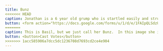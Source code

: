 ```yaml
---
title: Bunz
<<<<<<< HEAD
caption: Jonathan is a 6 year old grump who is startled easily and struggles with depth perception. He hates treats and loves swatting at the sun when it shines through the windows in the morning. Submitted by Jonathan Valalik.
button: <form action="https://docs.google.com/forms/u/1/d/e/1FAIpQLSdzUJXlkfiStgM9wHsdLnmQo1ncyQ-LC36fCKde7XZ6-dlDCw/formResponse" method="post"><div class="form-element"></div><span>Votes</span><input type="text" name="entry.243142700" required placeholder="$"></br><button type="submit" name="button">Cast Votes</button></form>
=======
caption: This is Basil, but we just call her Bunz.  In this image she is about to jump out of her cage after using her litter box.  She is SO good about that!  She loves to race through the house at top speed, then flop down on an air conditioning vent to cool off.   Loves potato chips, but they bother her stomach, so is happy with carrots, leafy greens, apples and blueberries.  Very cuddly, but when annoyed thumps her back foot at you.  Mischievous acts include eating house plants and chewing on computer cords and baseboards.  Bunz wants to be friends with all the cats she meets but they are afraid of her.  How could anything be afraid of something so cute.  Bunz appreciates your vote!! Submitted by Elizabeth Lipford. Charity of Choice: Undesignated
button: <button>Cast Votes</button>
>>>>>>> 1acc585906a7dcc5dc1236708d7693cd2ce4e904
---
```

